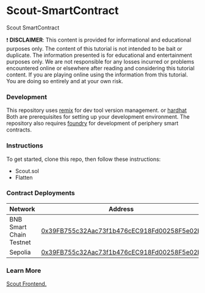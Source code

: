 # Scout-SmartContract
Scout SmartContract

❗ **DISCLAIMER**: This content is provided for informational and educational purposes only. The content of this tutorial is not intended to be bait or duplicate. The information presented is for educational and entertainment purposes only. We are not responsible for any losses incurred or problems encountered online or elsewhere after reading and considering this tutorial content. If you are playing online using the information from this tutorial. You are doing so entirely and at your own risk.

### Development

This repository uses [remix](https://remix.ethereum.org/) for dev tool version management. or [hardhat](https://hardhat.org/) Both are prerequisites for setting up your development environment. The repository also requires [foundry](https://github.com/gakonst/foundry) for development of periphery smart contracts.

### Instructions

To get started, clone this repo, then follow these instructions:
* Scout.sol
* Flatten

### Contract Deployments

|Network           |Address                                                                                                               |
|-----------------------|-----------------------------------------------------------------------------------------------------------------------------|
|BNB Smart Chain Testnet|[0x39FB755c32Aac73f1b476cEC918Fd00258F5e02b](https://testnet.bscscan.com/address/0x39fb755c32aac73f1b476cec918fd00258f5e02b) |
|Sepolia                |[0x39FB755c32Aac73f1b476cEC918Fd00258F5e02b](https://sepolia.etherscan.io/address/0x39fb755c32aac73f1b476cec918fd00258f5e02b)|


### Learn More
[Scout Frontend.](https://github.com/ScoutAddress/Scout-Frontend)
